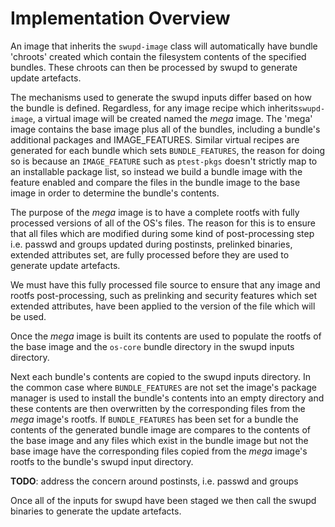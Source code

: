 # Implementation Overview

An image that inherits the `swupd-image` class will automatically have bundle
'chroots' created which contain the filesystem contents of the specified
bundles. These chroots can then be processed by swupd to generate update
artefacts.

The mechanisms used to generate the swupd inputs differ based on how the bundle
is defined. Regardless, for any image recipe which inherits`swupd-image`, a
virtual image will be created named the *mega* image.
The 'mega' image contains the base image plus all of the bundles, including a
bundle's additional packages and IMAGE_FEATURES.
Similar virtual recipes are generated for each bundle which sets
`BUNDLE_FEATURES`, the reason for doing so is because an `IMAGE_FEATURE` such as
`ptest-pkgs` doesn't strictly map to an installable package list, so instead we
build a bundle image with the feature enabled and compare the files in the
bundle image to the base image in order to determine the bundle's contents.

The purpose of the *mega* image is to have a complete rootfs with fully
processed versions of all of the OS's files. The reason for this is to ensure
that all files which are modified during some kind of post-processing step i.e.
passwd and groups updated during postinsts, prelinked binaries, extended
attributes set, are fully processed before they are used to generate update
artefacts.

We must have this fully processed file source to ensure that any image and
rootfs post-processing, such as prelinking and security features which set
extended attributes, have been applied to the version of the file which will be
used.

Once the *mega* image is built its contents are used to populate the rootfs of
the base image and the `os-core` bundle directory in the swupd inputs directory.

Next each bundle's contents are copied to the swupd inputs directory. In the
common case where `BUNDLE_FEATURES` are not set the image's package manager is
used to install the bundle's contents into an empty directory and these contents
are then overwritten by the corresponding files from the *mega* image's rootfs.
If `BUNDLE_FEATURES` has been set for a bundle the contents of the generated
bundle image are compares to the contents of the base image and any files which
exist in the bundle image but not the base image have the corresponding files
copied from the *mega* image's rootfs to the bundle's swupd input directory.

**TODO**: address the concern around postinsts, i.e. passwd and groups

Once all of the inputs for swupd have been staged we then call the swupd
binaries to generate the update artefacts.
